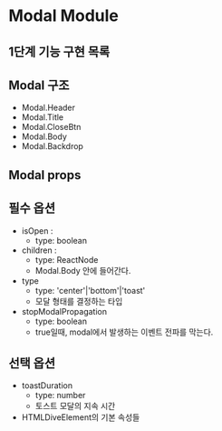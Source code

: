 # Modal Module

## 1단계 기능 구현 목록

## Modal 구조

- Modal.Header
- Modal.Title
- Modal.CloseBtn
- Modal.Body
- Modal.Backdrop

## Modal props

## 필수 옵션

- isOpen :
  - type: boolean
- children :
  - type: ReactNode
  - Modal.Body 안에 들어간다.
- type
  - type: 'center'|'bottom'|'toast'
  - 모달 형태를 결정하는 타입
- stopModalPropagation
  - type: boolean
  - true일때, modal에서 발생하는 이벤트 전파를 막는다.

## 선택 옵션

- toastDuration
  - type: number
  - 토스트 모달의 지속 시간
- HTMLDiveElement의 기본 속성들
